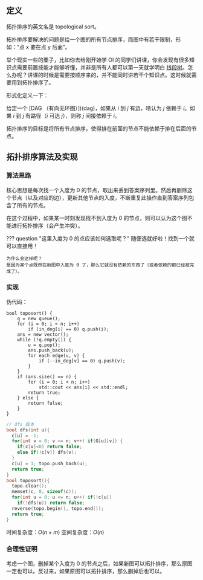 ## 定义

拓扑排序的英文名是 topological sort。

拓扑排序要解决的问题是给一个图的所有节点排序，而图中有若干限制，形如：“点 x 要在点 y 后面”。

举个现实一些的栗子，比如你去给刚开始学 OI 的同学们讲课，你会发现有很多知识点需要前置技能才能够听懂，并非是所有人都可以第一天就学明白 [线段树](/data-structure/intermediate/segment)。怎么办呢？讲课的时候是需要按顺序来的，并不能同时讲若干个知识点。这时候就需要用到拓扑排序了。

形式化定义一下：

给定一个 [DAG （有向无环图）])(dag)，如果从 $i$ 到 $j$ 有边，啧认为 $j$ 依赖于 $i$。如果 $i$ 到 $j$ 有路径（$i$ 可达 $j$），则称 $j$ 间接依赖于 $i$。

拓扑排序的目标是将所有节点排序，使得排在前面的节点不能依赖于排在后面的节点。

## 拓扑排序算法及实现

### 算法思路

核心思想是每次找一个入度为 0 的节点，取出来丢到答案序列里。然后再删除这个节点（以及对应的边），更新其他节点的入度，不断重复此操作直到答案序列包含了所有的节点。

在这个过程中，如果某一时刻发现找不到入度为 0 的节点，则可以认为这个图不能进行拓扑排序（会产生冲突）。

??? question "这里入度为 0 的点应该如何选取呢？"
    随便选就好啦！找到一个就可以直接用！

    为什么会这样呢？
    是因为某个点既然在新图中入度为 0 了，那么它就没有依赖的东西了（或者依赖的都已经被完成了）。

### 实现

伪代码：

```
bool toposort() {
	q = new queue();
	for (i = 0; i < n; i++)
		if (in_deg[i] == 0) q.push(i);
	ans = new vector();
	while (!q.empty()) {
		u = q.pop();
		ans.push_back(u);
		for each edge(u, v) {
			if (--in_deg[v] == 0) q.push(v);
		}
	}
	if (ans.size() == n) {
		for (i = 0; i < n; i++)
			std::cout << ans[i] << std::endl;
		return true;
	} else {
		return false;
	}
}
```

```c++
// dfs 版本
bool dfs(int u){
  c[u] = -1;
  for(int v = 0; v <= n; v++) if(G[u][v]) {
    if(c[v]<0) return false;
    else if(!c[v]) dfs(v);
  }
  c[u] = 1; topo.push_back(u);
  return true;
}
bool toposort(){
  topo.clear();
  memset(c, 0, sizeof(c));
  for(int u = 0; u <= n; u++) if(!c[u])
    if(!dfs(u)) return false;
  reverse(topo.begin(), topo.end());
  return true;
}
```

时间复杂度：$O(n+m)$
空间复杂度：$O(n)$

### 合理性证明

考虑一个图，删掉某个入度为 0 的节点之后，如果新图可以拓扑排序，那么原图一定也可以。反过来，如果原图可以拓扑排序，那么删掉后也可以。
